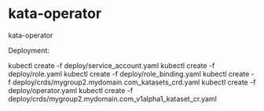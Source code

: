 # kata-operator
kata-operator

Deployment:

kubectl create -f deploy/service_account.yaml
kubectl create -f deploy/role.yaml
kubectl create -f deploy/role_binding.yaml
kubectl create -f deploy/crds/mygroup2.mydomain.com_katasets_crd.yaml
kubectl create -f deploy/operator.yaml
kubectl create -f deploy/crds/mygroup2.mydomain.com_v1alpha1_kataset_cr.yaml




